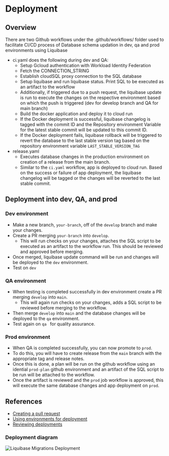 # Deployment

## Overview

There are two Github workflows under the .github/workflows/ folder used to facilitate CI/CD process of Database schema updation in dev, qa and prod environments using Liquibase
- ci.yaml does the following during dev and QA:
    * Setup Gcloud authentication with Workload Identity Federation
    * Fetch the CONNECTION_STRING
    * Establish cloudSQL proxy connection to the SQL database
    * Setup liquibase and run liquibase status. Print SQL to be executed as an artifact to the workflow
    * Additionally, if triggered due to a push request, the liquibase update is run to execute the changes on the respective environment based on which the push is triggered (dev for develop branch and QA for main branch)
    * Build the docker application and deploy it to cloud run
    * If the Docker deployment is successful, liquibase changelog is tagged with the commit ID and the Repository environment Variable for the latest stable commit will be updated to this commit ID.
    * If the Docker deployment fails, liquibase rollback will be triggered to revert the database to the last stable version tag based on the repository environment variable `LAST_STABLE_VERSION_TAG`
- release.yaml
    * Executes database changes in the production environment on creation of a release from the main branch.
    * Similar to the `ci.yaml` workflow, app is deployed to cloud run. Based on the success or failure of app deployment, the liquibase changelog will be tagged or the changes will be reverted to the last stable commit.

## Deployment into dev, QA, and prod
### Dev environment
- Make a new branch, `your-branch`, off of the `develop` branch and make your changes.
- Create a PR merging `your-branch` into `develop`.
    - This will run checks on your changes, attaches the SQL script to be executed as an artifact to the workflow run. This should be reviewed and approved before merging.
- Once merged, liquibase update command will be run and changes will be deployed to the `dev` environment.
- Test on `dev`
### QA environment
- When testing is completed successfully in dev environment create a PR merging `develop` into `main`.
    - This will again run checks on your changes, adds a SQL script to be reviewed before merging to the workflow.
- Then merge `develop` into `main` and the database changes will be deployed to the `qa` environment.
- Test again on `qa ` for quality assurance.
### Prod environment
- When QA is completed successfully, you can now promote to `prod`.
- To do this, you will have to create release from the `main` branch with the appropriate tag and release notes.
- Once this is done, a plan will be run on the github workflow using an idential `prod-plan` github environment and an artifact of the SQL script to be run will be attached to the workflow.
- Once the artifact is reviewed and the `prod` job workflow is approved, this will execute the same database changes and app deployment on `prod`.


## References
- [Creating a pull request](https://docs.github.com/en/pull-requests/collaborating-with-pull-requests/proposing-changes-to-your-work-with-pull-requests/creating-a-pull-request)
- [Using environments for deployment](https://docs.github.com/en/actions/deployment/targeting-different-environments/using-environments-for-deployment)
- [Reviewing deployments](https://docs.github.com/en/actions/managing-workflow-runs/reviewing-deployments)

### Deployment diagram
![Liquibase Migrations Deployment](liquibase-migrations-workflow.jpeg "Liquibase Migrations Deployment")
